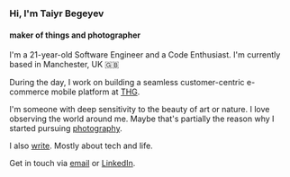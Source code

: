 ### Hi, I'm Taiyr Begeyev

#### maker of things and photographer

I'm a 21-year-old Software Engineer and a Code Enthusiast. I'm currently based in Manchester, UK 🇬🇧

During the day, I work on building a seamless customer-centric e-commerce mobile platform at [THG](https://www.thg.com).

I'm someone with deep sensitivity to the beauty of art or nature. I love observing the world around me. Maybe that's partially the reason why I started pursuing [photography](/photography).

I also [write](/blog). Mostly about tech and life.

Get in touch via [email](mailto:taiyrbegeyev@gmail.com) or [LinkedIn](https://www.linkedin.com/in/taiyrbegeyev/).
